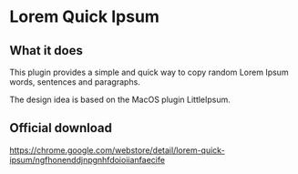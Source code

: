 # Lorem Quick Ipsum

## What it does ##

This plugin provides a simple and quick way to copy random Lorem Ipsum words, sentences and paragraphs.

The design idea is based on the MacOS plugin LittleIpsum.

## Official download ##
https://chrome.google.com/webstore/detail/lorem-quick-ipsum/ngfhonenddjnpgnhfdoioiianfaecife
